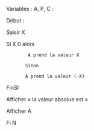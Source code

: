 
Variables : A, P, C : 

Début :

Saisir X

Si X 0 alors 

            A prend la valeur X
            
           Sinon
           
           A prend la valeur (-X)
           
FinSI

Afficher « la valeur absolue est »

  Afficher A 
  
Fi N
